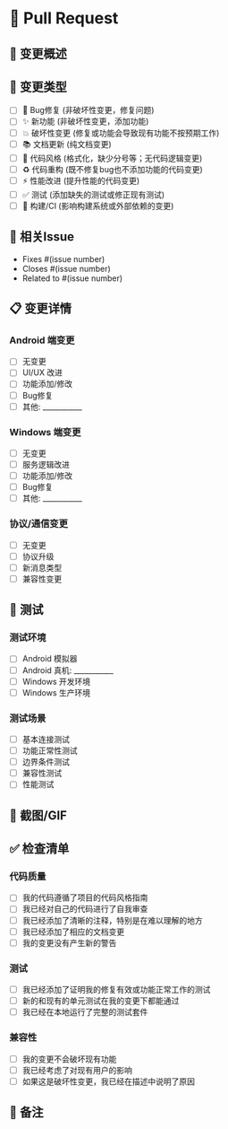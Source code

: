 # 🔀 Pull Request

## 📝 变更概述
<!-- 简洁地描述这个PR做了什么 -->

## 🎯 变更类型
<!-- 选择适用的类型 -->
- [ ] 🐛 Bug修复 (非破坏性变更，修复问题)
- [ ] ✨ 新功能 (非破坏性变更，添加功能)
- [ ] 💥 破坏性变更 (修复或功能会导致现有功能不按预期工作)
- [ ] 📚 文档更新 (纯文档变更)
- [ ] 🎨 代码风格 (格式化，缺少分号等；无代码逻辑变更)
- [ ] ♻️ 代码重构 (既不修复bug也不添加功能的代码变更)
- [ ] ⚡ 性能改进 (提升性能的代码变更)
- [ ] ✅ 测试 (添加缺失的测试或修正现有测试)
- [ ] 🔧 构建/CI (影响构建系统或外部依赖的变更)

## 🔗 相关Issue
<!-- 如果此PR修复或实现了某个Issue，请在此链接 -->
- Fixes #(issue number)
- Closes #(issue number)
- Related to #(issue number)

## 📋 变更详情
<!-- 详细描述你的变更 -->

### Android 端变更
- [ ] 无变更
- [ ] UI/UX 改进
- [ ] 功能添加/修改
- [ ] Bug修复
- [ ] 其他: ___________

### Windows 端变更
- [ ] 无变更
- [ ] 服务逻辑改进
- [ ] 功能添加/修改
- [ ] Bug修复
- [ ] 其他: ___________

### 协议/通信变更
- [ ] 无变更
- [ ] 协议升级
- [ ] 新消息类型
- [ ] 兼容性变更

## 🧪 测试
<!-- 描述你如何测试了这些变更 -->

### 测试环境
- [ ] Android 模拟器
- [ ] Android 真机: ___________
- [ ] Windows 开发环境
- [ ] Windows 生产环境

### 测试场景
- [ ] 基本连接测试
- [ ] 功能正常性测试
- [ ] 边界条件测试
- [ ] 兼容性测试
- [ ] 性能测试

## 📸 截图/GIF
<!-- 如果适用，添加截图来展示变更效果 -->

## ✅ 检查清单
<!-- 在提交PR前，请确保以下所有项目都已完成 -->

### 代码质量
- [ ] 我的代码遵循了项目的代码风格指南
- [ ] 我已经对自己的代码进行了自我审查
- [ ] 我已经添加了清晰的注释，特别是在难以理解的地方
- [ ] 我已经添加了相应的文档变更
- [ ] 我的变更没有产生新的警告

### 测试
- [ ] 我已经添加了证明我的修复有效或功能正常工作的测试
- [ ] 新的和现有的单元测试在我的变更下都能通过
- [ ] 我已经在本地运行了完整的测试套件

### 兼容性
- [ ] 我的变更不会破坏现有功能
- [ ] 我已经考虑了对现有用户的影响
- [ ] 如果这是破坏性变更，我已经在描述中说明了原因

## 📝 备注
<!-- 添加任何额外的注释或上下文 --> 